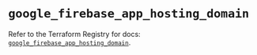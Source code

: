 # `google_firebase_app_hosting_domain`

Refer to the Terraform Registry for docs: [`google_firebase_app_hosting_domain`](https://registry.terraform.io/providers/hashicorp/google/6.46.0/docs/resources/firebase_app_hosting_domain).

